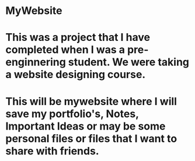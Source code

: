 # MyWebsite
# This was a project that I have completed when I was a pre-enginnering student. We were taking a website designing course. 
# This will be mywebsite where I will save my portfolio's, Notes, Important Ideas or may be some personal files or files that I want to share with friends.
